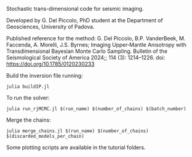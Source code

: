 Stochastic trans-dimensional code for seismic imaging.

Developed by G. Del Piccolo, PhD student at the Department of Geosciences, University of Padova.

Published reference for the method: G. Del Piccolo, B.P. VanderBeek, M. Faccenda, A. Morelli, J.S. Byrnes; Imaging Upper‐Mantle Anisotropy with Transdimensional Bayesian Monte Carlo Sampling. Bulletin of the Seismological Society of America 2024;; 114 (3): 1214–1226. doi: https://doi.org/10.1785/0120230233

Build the inversion file running:

    julia buildIP.jl

To run the solver:

    julia run_rjMCMC.jl $(run_name) $(number_of_chains) $(batch_number)

Merge the chains:

    julia merge_chains.jl $(run_name) $(number_of_chains) $(discarded_models_per_chain)

Some plotting scripts are available in the tutorial folders.


